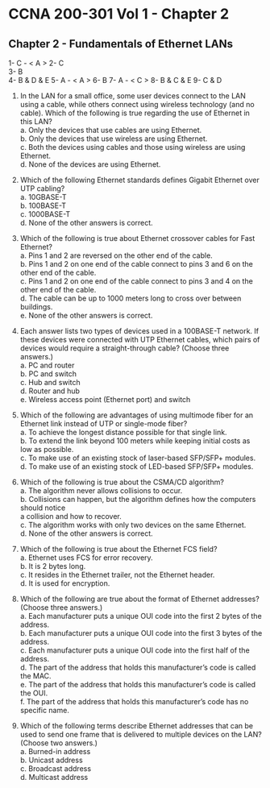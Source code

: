 # CCNA 200-301 Vol 1 - Chapter 2



## Chapter 2 - Fundamentals of Ethernet LANs
1- C  - < A >
2- C  
3- B  
4- B & D & E
5- A  - < A >
6- B
7- A  - < C >
8- B & C  & E
9- C & D




1. In the LAN for a small office, some user devices connect to the LAN using a cable, while others connect using wireless technology (and no cable). Which of the following is true regarding the use of Ethernet in this LAN?  
a. Only the devices that use cables are using Ethernet.  
b. Only the devices that use wireless are using Ethernet.  
c. Both the devices using cables and those using wireless are using Ethernet.  
d. None of the devices are using Ethernet.  


2. Which of the following Ethernet standards defines Gigabit Ethernet over UTP cabling?  
a. 10GBASE-T  
b. 100BASE-T  
c. 1000BASE-T  
d. None of the other answers is correct.

  
3. Which of the following is true about Ethernet crossover cables for Fast Ethernet?  
a. Pins 1 and 2 are reversed on the other end of the cable.  
b. Pins 1 and 2 on one end of the cable connect to pins 3 and 6 on the other end of the cable.  
c. Pins 1 and 2 on one end of the cable connect to pins 3 and 4 on the other end of the cable.  
d. The cable can be up to 1000 meters long to cross over between buildings.  
e. None of the other answers is correct.

  
4. Each answer lists two types of devices used in a 100BASE-T network. If these devices were connected with UTP Ethernet cables, which pairs of devices would require a straight-through cable? (Choose three answers.)  
a. PC and router  
b. PC and switch  
c. Hub and switch  
d. Router and hub  
e. Wireless access point (Ethernet port) and switch

  
5. Which of the following are advantages of using multimode fiber for an Ethernet link instead of UTP or single-mode fiber?  
a. To achieve the longest distance possible for that single link.  
b. To extend the link beyond 100 meters while keeping initial costs as low as possible.  
c. To make use of an existing stock of laser-based SFP/SFP+ modules.  
d. To make use of an existing stock of LED-based SFP/SFP+ modules.

  
6. Which of the following is true about the CSMA/CD algorithm?  
a. The algorithm never allows collisions to occur.  
b. Collisions can happen, but the algorithm defines how the computers should notice  
a collision and how to recover.  
c. The algorithm works with only two devices on the same Ethernet.  
d. None of the other answers is correct.

  
7. Which of the following is true about the Ethernet FCS field?  
a. Ethernet uses FCS for error recovery.  
b. It is 2 bytes long.  
c. It resides in the Ethernet trailer, not the Ethernet header.  
d. It is used for encryption.


8. Which of the following are true about the format of Ethernet addresses? (Choose three answers.)  
a. Each manufacturer puts a unique OUI code into the first 2 bytes of the address.  
b. Each manufacturer puts a unique OUI code into the first 3 bytes of the address.  
c. Each manufacturer puts a unique OUI code into the first half of the address.  
d. The part of the address that holds this manufacturer’s code is called the MAC.  
e. The part of the address that holds this manufacturer’s code is called the OUI.  
f. The part of the address that holds this manufacturer’s code has no specific name.

  
9. Which of the following terms describe Ethernet addresses that can be used to send one frame that is delivered to multiple devices on the LAN? (Choose two answers.)  
a. Burned-in address  
b. Unicast address  
c. Broadcast address  
d. Multicast address






































































































